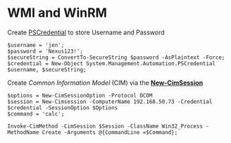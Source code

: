 # WMI and WinRM

Create [PSCredential](https://learn.microsoft.com/en-us/powershell/scripting/learn/deep-dives/add-credentials-to-powershell-functions?view=powershell-7.4\&viewFallbackFrom=powershell-7.2) to store Username and Password

```
$username = 'jen';
$password = 'Nexus123!';
$secureString = ConvertTo-SecureString $password -AsPlaintext -Force;
$credential = New-Object System.Management.Automation.PSCredential $username, $secureString;
```

Create _Common Information Model_ (CIM) via the [**New-CimSession**](https://docs.microsoft.com/en-us/powershell/module/cimcmdlets/new-cimsession?view=powershell-7.2)

```
$options = New-CimSessionOption -Protocol DCOM
$session = New-Cimsession -ComputerName 192.168.50.73 -Credential $credential -SessionOption $Options 
$command = 'calc';
```

```
Invoke-CimMethod -CimSession $Session -ClassName Win32_Process -MethodName Create -Arguments @{CommandLine =$Command};
```
